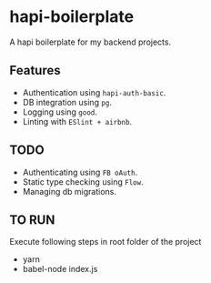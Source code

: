 # hapi-boilerplate

A hapi boilerplate for my backend projects.

## Features
- Authentication using `hapi-auth-basic`.
- DB integration using `pg`.
- Logging using `good`.
- Linting with `ESlint + airbnb`.

## TODO
- Authenticating using `FB oAuth`.
- Static type checking using `Flow`.
- Managing db migrations.

## TO RUN
Execute following steps in root folder of the project
- yarn
- babel-node index.js

